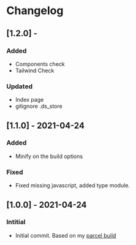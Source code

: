 # Changelog

## [1.2.0] -

### Added

- Components check
- Tailwind Check

### Updated

- Index page
- gitignore .ds_store

## [1.1.0] - 2021-04-24

### Added

- Minify on the build options

### Fixed

- Fixed missing javascript, added type module.

## [1.0.0] - 2021-04-24

### Intitial

- Initial commit. Based on my [parcel build](https://github.com/Bcdo/tailwind-boiler)
